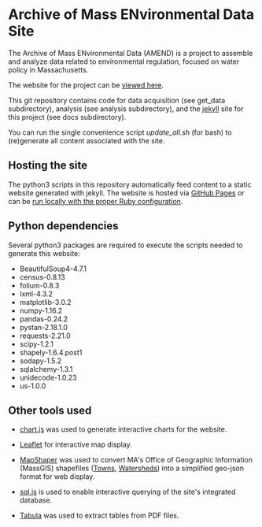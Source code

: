 # Archive of Mass ENvironmental Data Site

The Archive of Mass ENvironmental Data (AMEND) is a project to assemble and analyze data related to environmental regulation, focused on water policy in Massachusetts.

The website for the project can be [viewed here](https://nesanders.github.io/MAenvironmentaldata/).

This git repository contains code for data acquisition (see get_data subdirectory), analysis (see analysis subdirectory), and the [jekyll](https://jekyllrb.com/) site for this project (see docs subdirectory).

You can run the single convenience script *update_all.sh* (for bash) to (re)generate all content associated with the site.

## Hosting the site

The python3 scripts in this repository automatically feed content to a static website generated with jekyll.  The website is hosted via [GitHub Pages](https://help.github.com/articles/using-jekyll-as-a-static-site-generator-with-github-pages/) or can be [run locally with the proper Ruby configuration](https://help.github.com/articles/setting-up-your-github-pages-site-locally-with-jekyll/).

## Python dependencies

Several python3 packages are required to execute the scripts needed to generate this website:

* BeautifulSoup4-4.7.1
* census-0.8.13
* folium-0.8.3
* lxml-4.3.2
* matplotlib-3.0.2
* numpy-1.16.2
* pandas-0.24.2
* pystan-2.18.1.0
* requests-2.21.0
* scipy-1.2.1
* shapely-1.6.4.post1
* sodapy-1.5.2
* sqlalchemy-1.3.1
* unidecode-1.0.23
* us-1.0.0

## Other tools used

* [chart.js](http://www.chartjs.org/) was used to generate interactive charts for the website.

* [Leaflet](http://leafletjs.com) for interactive map display.

* [MapShaper](http://mapshaper.org/) was used to convert MA's Office of Geographic Information (MassGIS) shapefiles ([Towns](http://www.mass.gov/anf/research-and-tech/it-serv-and-support/application-serv/office-of-geographic-information-massgis/datalayers/townsurvey.html), [Watersheds](http://www.mass.gov/anf/research-and-tech/it-serv-and-support/application-serv/office-of-geographic-information-massgis/datalayers/watrshds.html)) into a simplified geo-json format for web display.

* [sql.js](https://github.com/kripken/sql.js/blob/master/README.md) is used to enable interactive querying of the site's integrated database.

* [Tabula](http://tabula.technology/) was used to extract tables from PDF files. 


